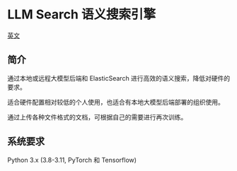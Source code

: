 # LLM Search 语义搜索引擎

[英文](README.md)

## 简介

通过本地或远程大模型后端和 ElasticSearch 进行高效的语义搜索，降低对硬件的要求。

适合硬件配置相对较低的个人使用，也适合有本地大模型后端部署的组织使用。

通过上传各种文件格式的文档，可根据自己的需要进行再次训练。

## 系统要求

Python 3.x (3.8-3.11, PyTorch 和 Tensorflow)
